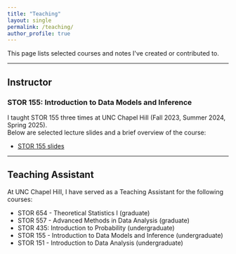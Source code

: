 ```yaml
---
title: "Teaching"
layout: single
permalink: /teaching/
author_profile: true
---
```


This page lists selected courses and notes I've created or contributed to.

---

## Instructor

### STOR 155: Introduction to Data Models and Inference

I taught STOR 155 three times at UNC Chapel Hill (Fall 2023, Summer 2024, Spring 2025).  
Below are selected lecture slides and a brief overview of the course:

- [STOR 155 slides](/assets/files/stor155/STOR_155_slides.pdf)

---

## Teaching Assistant

At UNC Chapel Hill, I have served as a Teaching Assistant for the following courses:

- STOR 654 - Theoretical Statistics I (graduate)
- STOR 557 - Advanced Methods in Data Analysis (graduate)
- STOR 435: Introduction to Probability (undergraduate)
- STOR 155 - Introduction to Data Models and Inference (undergraduate)
- STOR 151 - Introduction to Data Analysis (undergraduate)
